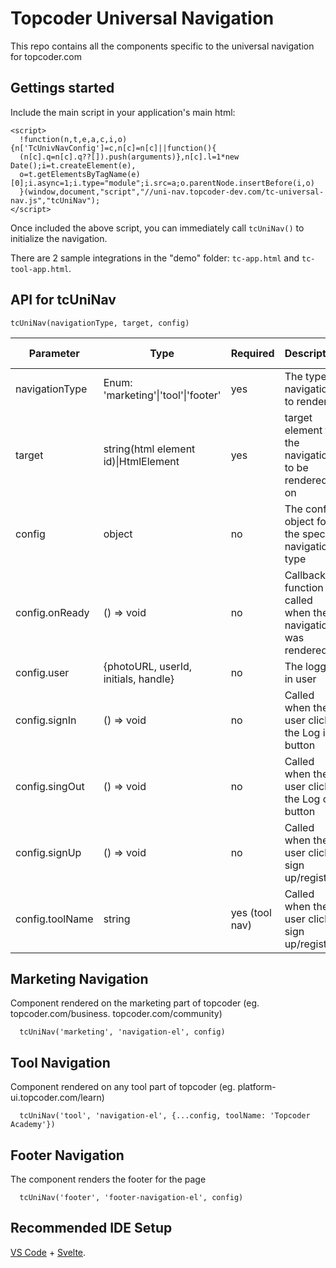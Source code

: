 # Topcoder Universal Navigation
This repo contains all the components specific to the universal navigation for topcoder.com

## Gettings started
Include the main script in your application's main html:

```
<script>
  !function(n,t,e,a,c,i,o){n['TcUnivNavConfig']=c,n[c]=n[c]||function(){
  (n[c].q=n[c].q??[]).push(arguments)},n[c].l=1*new Date();i=t.createElement(e),
  o=t.getElementsByTagName(e)[0];i.async=1;i.type="module";i.src=a;o.parentNode.insertBefore(i,o)
  }(window,document,"script","//uni-nav.topcoder-dev.com/tc-universal-nav.js","tcUniNav");
</script>
```

Once included the above script, you can immediately call `tcUniNav()` to initialize the navigation.

There are 2 sample integrations in the "demo" folder: `tc-app.html` and `tc-tool-app.html`.

## API for tcUniNav
`tcUniNav(navigationType, target, config)`

| Parameter      | Type                                 | Required       | Description                                               | Default value |
|----------------|--------------------------------------|----------------|-----------------------------------------------------------|---------------|
| navigationType | Enum: 'marketing'\|'tool'\|'footer'  | yes            | The type of navigation to render.                         | none          |
| target         | string(html element id)\|HtmlElement | yes            | target element for the navigation to be rendered on       | none          |
| config         | object                               | no             | The config object for the specific navigation type        | {}            |
| config.onReady | () => void                           | no             | Callback function called when the navigation was rendered | none          |
| config.user    | {photoURL, userId, initials, handle} | no             | The logged in user                                        | {}            |
| config.signIn  | () => void                           | no             | Called when the user clicks the Log in button             | none          |
| config.singOut | () => void                           | no             | Called when the user clicks the Log out button            | none          |
| config.signUp  | () => void                           | no             | Called when the user clicks sign up/register              | none          |
| config.toolName| string                               | yes (tool nav) | Called when the user clicks sign up/register              | none          |

## Marketing Navigation
Component rendered on the marketing part of topcoder (eg. topcoder.com/business. topcoder.com/community)
```
  tcUniNav('marketing', 'navigation-el', config)
```

## Tool Navigation
Component rendered on any tool part of topcoder (eg. platform-ui.topcoder.com/learn)
```
  tcUniNav('tool', 'navigation-el', {...config, toolName: 'Topcoder Academy'})
```

## Footer Navigation
The component renders the footer for the page
```
  tcUniNav('footer', 'footer-navigation-el', config)
```

## Recommended IDE Setup   
[VS Code](https://code.visualstudio.com/) + [Svelte](https://marketplace.visualstudio.com/items?itemName=svelte.svelte-vscode).
